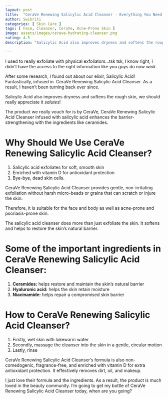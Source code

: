 ```yaml
---
layout: post
title:  "CeraVe Renewing Salicylic Acid Cleanser - Everything You Need to Know, Uses and Ingredients"
author: Swikriti
categories: [ Skin Care ]
tags: [ Face, Cleanser, CeraVe, Acne-Prone Skin ]
image: assets/images/cerave-hydrating-cleanser.png
rating: 4.5
description: "Salicylic Acid also improves dryness and softens the rough skin, we should really appreciate it! The product we really vouch for is by CeraVe, CeraVe Renewing Salicylic Acid Cleanser infused with salicylic acid enhances the barrier-strengthening with the ingredients like ceramides."

---
```


I used to really exfoliate with physical exfoliators...tsk tsk, I know right, I didn’t have the access to the right information like you guys do now *wink*. 

After some research, I found out about our elixir, Salicylic Acid! Fantastically, infused in  CeraVe Renewing Salicylic Acid Cleanser. As a result, I haven’t been turning back ever since. 

Salicylic Acid also improves dryness and softens the rough skin, we should really appreciate it *salutes*!

The product we really vouch for is by CeraVe, CeraVe Renewing Salicylic Acid Cleanser infused with salicylic acid enhances the barrier-strengthening with the ingredients like ceramides.

# Why Should We Use CeraVe Renewing Salicylic Acid Cleanser?

1. Salicylic acid exfoliates for soft, smooth skin
2. Enriched with vitamin D for antioxidant protection
3. Bye-bye, dead skin cells.

CeraVe Renewing Salicylic Acid Cleanser provides gentle, non-irritating exfoliation without harsh micro-beads or grains that can scratch or injure the skin.

Therefore, it is suitable for the face and body as well as acne-prone and psoriasis-prone skin.

The salicylic acid cleanser does more than just exfoliate the skin. It softens and helps to restore the skin’s natural barrier.

# Some of the important ingredients in CeraVe Renewing Salicylic Acid Cleanser:

1. **Ceramides:** helps restore and maintain the skin’s natural barrier
2. **Hyaluronic acid:** helps the skin retain moisture
3. **Niacinamide:** helps repair a compromised skin barrier 

# How to CeraVe Renewing Salicylic Acid Cleanser?

1. Firstly, wet skin with lukewarm water
2. Secondly, massage the cleanser into the skin in a gentle, circular motion
3. Lastly, rinse

CeraVe Renewing Salicylic Acid Cleanser’s formula is also non-comedogenic, fragrance-free, and enriched with vitamin D for extra antioxidant protection. It effectively removes dirt, oil, and makeup.

I just love their formula and the ingredients. As a result, the product is much loved in the beauty community. I’m going to get my bottle of CeraVe Renewing Salicylic Acid Cleanser today, when are you going?  